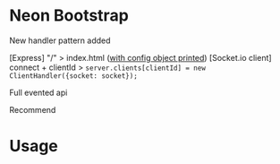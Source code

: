 # Neon Bootstrap

New handler pattern added

[Express] "/" > index.html ([with config object printed](https://github.com/escusado/neon-bootstrap/blob/master/views/index.html#L26))
[Socket.io client] connect + clientId > `server.clients[clientId] = new ClientHandler({socket: socket});`

Full evented api

Recommend

# Usage